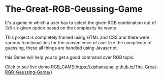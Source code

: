 # The-Great-RGB-Geussing-Game

It's a game in which a user has to select the given RGB combination out of 3/6 six given option based on the complexity he wants

This project is completely framed using HTML and CSS and there were various functionalities for the convenience of user like the complexity of guessing, these all things are handled using Javascript.

this Game will help you to get a good command over RGB topic.

Click to see live demo RGB_GAME(https://kishankunal.github.io/The-Great-RGB-Geussing-Game/)
